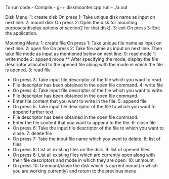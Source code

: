 To run code:-
Compile:- g++ diskmounter.cpp
run:- ./a.out

Disk Menu:
1: create disk
On press 1: Take unique disk name as input on next line.
2: mount disk
On press 2: Open the disk for mounting purposes(display options of section2 for
that disk).
3: exit
On press 3: Exit the application.

Mounting Menu:
1: create file
On press 1: Take unique file name as input on next line.
2: open file
On press 2: Take file name as input on next line.
Then take file mode as input as mentioned below on next line:
0: read mode
1: write mode
2: append mode
** After specifying the mode, display the file descriptor allocated to the opened
file along with the mode in which the file is opened.
3: read file
- On press 3: Take input file descriptor of the file which you want to read.
- File descriptor has been obtained in the open file command.
4: write file
- On press 4: Take input file descriptor of the file which you want to write.
- File descriptor has been obtained in the open file command.
- Enter file content that you want to write in the file.
5: append file
- On press 5: Take input file descriptor of the file to which you want to append
further text.
- File descriptor has been obtained in the open file command.
- Enter the file content that you want to append to the file.
6: close file
- On press 6: Take the input file descriptor of the file to which you want to close.
7: delete file
- On press 7: Take the input file name which you want to delete.
8: list of files
- On press 8: List all existing files on the disk.
9: list of opened files
- On press 8: List all existing files which are currently open along with their file
descriptors and mode in which they are open.
10: unmount
- On press 10: Unmount/close the disk which is current mount(in which you are
working currently) and return to the previous menu.
